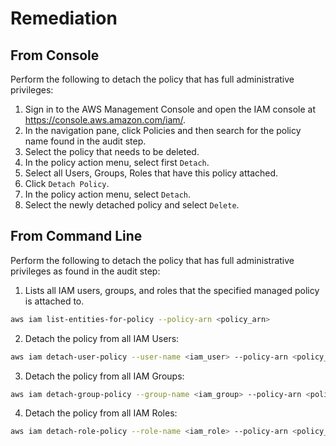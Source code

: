 # Remediation

## From Console

Perform the following to detach the policy that has full administrative privileges:

1. Sign in to the AWS Management Console and open the IAM console at <https://console.aws.amazon.com/iam/>.
2. In the navigation pane, click Policies and then search for the policy name found in the audit step.
3. Select the policy that needs to be deleted.
4. In the policy action menu, select first `Detach`.
5. Select all Users, Groups, Roles that have this policy attached.
6. Click `Detach Policy`.
7. In the policy action menu, select `Detach`.
8. Select the newly detached policy and select `Delete`.

## From Command Line

Perform the following to detach the policy that has full administrative privileges as found in the audit step:

1. Lists all IAM users, groups, and roles that the specified managed policy is attached to.

```sh
aws iam list-entities-for-policy --policy-arn <policy_arn>
```

2. Detach the policy from all IAM Users:

```sh
aws iam detach-user-policy --user-name <iam_user> --policy-arn <policy_arn>
```

3. Detach the policy from all IAM Groups:

```sh
aws iam detach-group-policy --group-name <iam_group> --policy-arn <policy_arn>
```

4. Detach the policy from all IAM Roles:

```sh
aws iam detach-role-policy --role-name <iam_role> --policy-arn <policy_arn>
```
